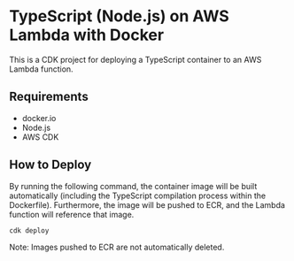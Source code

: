 # TypeScript (Node.js) on AWS Lambda with Docker

This is a CDK project for deploying a TypeScript container to an AWS Lambda function.

## Requirements

- docker.io
- Node.js
- AWS CDK

## How to Deploy

By running the following command, the container image will be built automatically (including the TypeScript compilation process within the Dockerfile). Furthermore, the image will be pushed to ECR, and the Lambda function will reference that image.

```bash
cdk deploy
```

Note: Images pushed to ECR are not automatically deleted.
